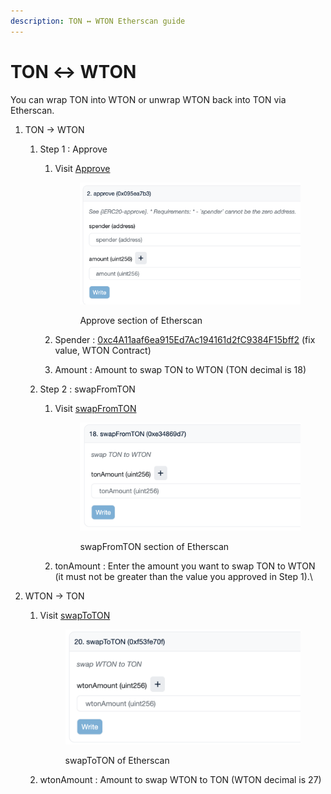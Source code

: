 ```yaml
---
description: TON ↔ WTON Etherscan guide
---
```


# TON ↔ WTON

You can wrap TON into WTON or unwrap WTON back into TON via Etherscan.&#x20;

1. TON → WTON
   1. Step 1 : Approve&#x20;
      1.  Visit [Approve](https://etherscan.io/address/0x2be5e8c109e2197d077d13a82daead6a9b3433c5#writeContract#F2)

          <figure><img src="../.gitbook/assets/image (369).png" alt=""><figcaption><p>Approve section of Etherscan</p></figcaption></figure>


      2. Spender : [0xc4A11aaf6ea915Ed7Ac194161d2fC9384F15bff2](https://etherscan.io/address/0xc4A11aaf6ea915Ed7Ac194161d2fC9384F15bff2) (fix value, WTON Contract)
      3. Amount : Amount to swap TON to WTON (TON decimal is 18)
   2. Step 2 : swapFromTON&#x20;
      1.  Visit [swapFromTON ](https://etherscan.io/address/0xc4a11aaf6ea915ed7ac194161d2fc9384f15bff2#writeContract#F18)

          <figure><img src="../.gitbook/assets/image (370).png" alt=""><figcaption><p>swapFromTON section of Etherscan</p></figcaption></figure>


      2. tonAmount : Enter the amount you want to swap TON to WTON (it must not be greater than the value you approved in Step 1).\

2. WTON → TON
   1.  Visit [swapToTON](https://etherscan.io/address/0xc4a11aaf6ea915ed7ac194161d2fc9384f15bff2#writeContract#F20)&#x20;

       <figure><img src="../.gitbook/assets/image (371).png" alt=""><figcaption><p>swapToTON of Etherscan</p></figcaption></figure>


   2. wtonAmount : Amount to swap WTON to TON (WTON decimal is 27)

